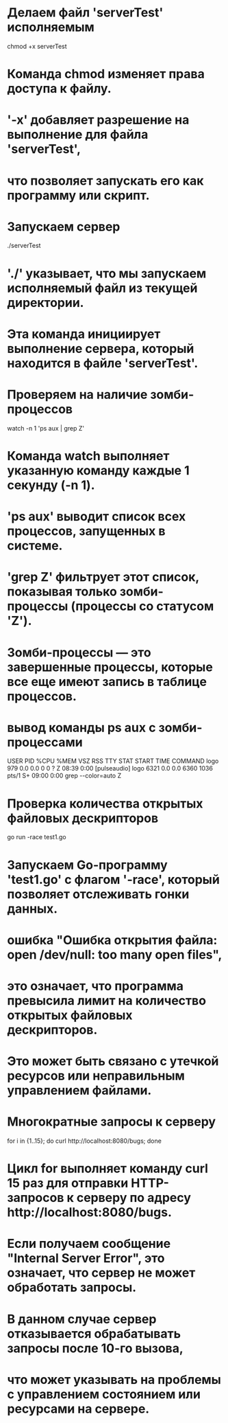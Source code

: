 
# Делаем файл 'serverTest' исполняемым
chmod +x serverTest
# Команда chmod изменяет права доступа к файлу.
# '-x' добавляет разрешение на выполнение для файла 'serverTest',
# что позволяет запускать его как программу или скрипт.

# Запускаем сервер
./serverTest
# './' указывает, что мы запускаем исполняемый файл из текущей директории.
# Эта команда инициирует выполнение сервера, который находится в файле 'serverTest'.

# Проверяем на наличие зомби-процессов
watch -n 1 'ps aux | grep Z'
# Команда watch выполняет указанную команду каждые 1 секунду (-n 1).
# 'ps aux' выводит список всех процессов, запущенных в системе.
# 'grep Z' фильтрует этот список, показывая только зомби-процессы (процессы со статусом 'Z').
# Зомби-процессы — это завершенные процессы, которые все еще имеют запись в таблице процессов.

# вывод команды ps aux с зомби-процессами
USER         PID %CPU %MEM    VSZ   RSS TTY      STAT START   TIME COMMAND
logo         979  0.0  0.0      0     0 ?        Z    08:39   0:00 [pulseaudio] <defunct>
logo        6321  0.0  0.0   6360  1036 pts/1    S+   09:00   0:00 grep --color=auto Z

# Проверка количества открытых файловых дескрипторов
go run -race test1.go
# Запускаем Go-программу 'test1.go' с флагом '-race', который позволяет отслеживать гонки данных.
#  ошибка "Ошибка открытия файла: open /dev/null: too many open files",
# это означает, что программа превысила лимит на количество открытых файловых дескрипторов.
# Это может быть связано с утечкой ресурсов или неправильным управлением файлами.

# Многократные запросы к серверу
for i in {1..15}; do curl http://localhost:8080/bugs; done
# Цикл for выполняет команду curl 15 раз для отправки HTTP-запросов к серверу по адресу http://localhost:8080/bugs.
# Если получаем сообщение "Internal Server Error", это означает, что сервер не может обработать запросы.
# В данном случае сервер отказывается обрабатывать запросы после 10-го вызова,
# что может указывать на проблемы с управлением состоянием или ресурсами на сервере.


